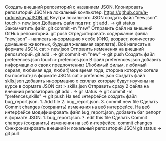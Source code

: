 Создать внешний репозиторий c названием JSON.
Клонировать репозиторий JSON на локальный компьютер. https://github.com/a-radonskaya/JSON.git 
Внутри локального JSON создать файл “new.json”. touch > new.json
Добавить файл под гит.  git add . ->  git status 
Закоммитить файл. git commit -m "new"
Отправить файл на внешний GitHub репозиторий. git push
Отредактировать содержание файла “new.json” - написать информацию о себе (ФИО, возраст, количество домашних животных, будущая желаемая зарплата). Всё написать в формате JSON.  cat > new.json 
Отправить изменения на внешний репозиторий. git add .   -> git commit -m "new" -> git push
Создать файл preferences.json   touch > prefences.json
В файл preferences.json добавить информацию о своих предпочтениях (Любимый фильм, любимый сериал, любимая еда, люби4)мое время года, сторона которую хотели бы посетить) в формате JSON.  cat > prefences.json
Создать файл sklls.json добавить информацию о скиллах которые будут изучены на курсе в формате JSON  cat > skills.json
Отправить сразу 2 файла на внешний репозиторий.  git add . -> git status -> git commit -m "prefences,skills" -> git push
На веб интерфейсе создать файл bug_report.json.  1. Add file 2. bug_report.json. 3. commit new file 
Сделать Commit changes (сохранить) изменения на веб интерфейсе. 
На веб интерфейсе модифицировать файл bug_report.json, добавить баг репорт в формате JSON. 1. bug_report.json. 2. edit this file 
Сделать Commit changes (сохранить) изменения на веб интерфейсе. commit changes 
Синхронизировать внешний и локальный репозиторий JSON  git status -> git pull
